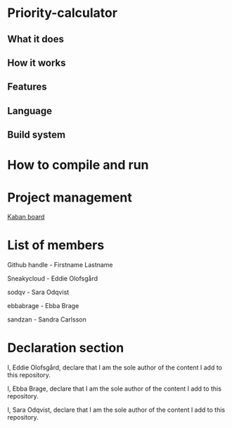 # Priority-calculator

What it does
-----------


How it works
-----------


Features
-----------


Language
-----------


Build system
-----------


How to compile and run
=======


Project management
=======
[Kaban board](https://github.com/users/Sneakycloud/projects/1)


List of members
=======
Github handle - Firstname Lastname

Sneakycloud - Eddie Olofsgård

sodqv - Sara Odqvist

ebbabrage - Ebba Brage

sandzan - Sandra Carlsson



Declaration section
=======

I, Eddie Olofsgård, declare that I am the sole author of the content I add to this repository.

I, Ebba Brage, declare that I am the sole author of the content I add to this repository.

I, Sara Odqvist, declare that I am the sole author of the content I add to this repository.
